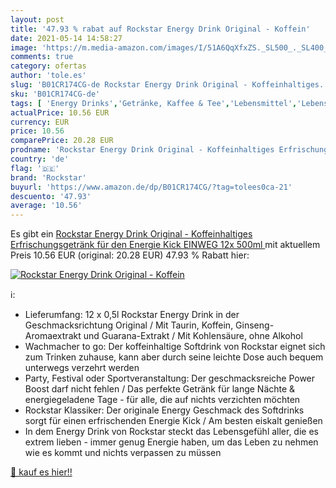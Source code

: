 ```yaml
---
layout: post
title: '47.93 % rabat auf Rockstar Energy Drink Original - Koffein'
date: 2021-05-14 14:58:27
image: 'https://m.media-amazon.com/images/I/51A6QqXfxZS._SL500_._SL400_.jpg'
comments: true
category: ofertas
author: 'tole.es'
slug: 'B01CR174CG-de Rockstar Energy Drink Original - Koffeinhaltiges...'
sku: 'B01CR174CG-de'
tags: [ 'Energy Drinks','Getränke, Kaffee & Tee','Lebensmittel','Lebensmittel & Getränke','rockstar', ]
actualPrice: 10.56 EUR
currency: EUR
price: 10.56
comparePrice: 20.28 EUR
prodname: 'Rockstar Energy Drink Original - Koffeinhaltiges Erfrischungsgetränk für den Energie Kick  EINWEG  12x 500ml '
country: 'de'
flag: '🇩🇪'
brand: 'Rockstar'
buyurl: 'https://www.amazon.de/dp/B01CR174CG/?tag=tolees0ca-21'
descuento: '47.93'
average: '10.56'
---
```


Es gibt ein [Rockstar Energy Drink Original - Koffeinhaltiges Erfrischungsgetränk für den Energie Kick  EINWEG  12x 500ml ](https://www.amazon.de/dp/B01CR174CG/?tag=tolees0ca-21) mit aktuellem Preis 10.56 EUR (original: 20.28 EUR) 47.93 % Rabatt hier:

[![Rockstar Energy Drink Original - Koffein](https://m.media-amazon.com/images/I/51A6QqXfxZS._SL500_._SL400_.jpg)](https://www.amazon.de/dp/B01CR174CG/?tag=tolees0ca-21)

ℹ️:

- Lieferumfang: 12 x 0,5l Rockstar Energy Drink in der Geschmacksrichtung Original / Mit Taurin, Koffein, Ginseng-Aromaextrakt und Guarana-Extrakt / Mit Kohlensäure, ohne Alkohol
- Wachmacher to go: Der koffeinhaltige Softdrink von Rockstar eignet sich zum Trinken zuhause, kann aber durch seine leichte Dose auch bequem unterwegs verzehrt werden
- Party, Festival oder Sportveranstaltung: Der geschmacksreiche Power Boost darf nicht fehlen / Das perfekte Getränk für lange Nächte & energiegeladene Tage - für alle, die auf nichts verzichten möchten
- Rockstar Klassiker: Der originale Energy Geschmack des Softdrinks sorgt für einen erfrischenden Energie Kick / Am besten eiskalt genießen
- In dem Energy Drink von Rockstar steckt das Lebensgefühl aller, die es extrem lieben - immer genug Energie haben, um das Leben zu nehmen wie es kommt und nichts verpassen zu müssen

[🛒 kauf es hier!!](https://www.amazon.de/dp/B01CR174CG/?tag=tolees0ca-21)
